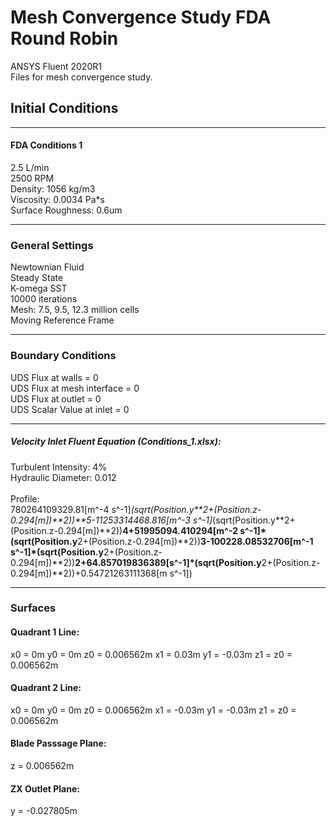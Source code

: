 # Mesh Convergence Study FDA Round Robin
 
ANSYS Fluent 2020R1<br>
Files for mesh convergence study. <br>

## Initial Conditions
***
#### FDA Conditions 1 <br>
2.5 L/min <br>
2500 RPM<br>
Density: 1056 kg/m3<br>
Viscosity: 0.0034 Pa*s<br>
Surface Roughness: 0.6um
***
### General Settings 
Newtownian Fluid<br>
Steady State<br>
K-omega SST <br>
10000 iterations <br>
Mesh: 7.5, 9.5, 12.3 million cells <br>
Moving Reference Frame <br> 
***
### Boundary Conditions
UDS Flux at walls = 0 <br>
UDS Flux at mesh interface = 0 <br> 
UDS Flux at outlet = 0 <br>
UDS Scalar Value at inlet = 0 <br>
***
##### Velocity Inlet Fluent Equation (Conditions_1.xlsx):<br>
Turbulent Intensity: 4% <br>
Hydraulic Diameter: 0.012 <br> <br>
Profile: <br>
780264109329.81[m^-4 s^-1]*(sqrt(Position.y**2+(Position.z-0.294[m])**2))**5-11253314468.816[m^-3 s^-1]*(sqrt(Position.y**2+(Position.z-0.294[m])**2))**4+51995094.410294[m^-2 s^-1]*(sqrt(Position.y**2+(Position.z-0.294[m])**2))**3-100228.08532706[m^-1 s^-1]*(sqrt(Position.y**2+(Position.z-0.294[m])**2))**2+64.857019836389[s^-1]*(sqrt(Position.y**2+(Position.z-0.294[m])**2))+0.54721263111368[m s^-1]) <br>
***
### Surfaces
#### Quadrant 1 Line:
x0 = 0m
y0 = 0m 
z0 = 0.006562m
x1 = 0.03m
y1 = -0.03m
z1 = z0 = 0.006562m
#### Quadrant 2 Line:
x0 = 0m
y0 = 0m 
z0 = 0.006562m
x1 = -0.03m
y1 = -0.03m
z1 = z0 = 0.006562m
#### Blade Passsage Plane:
z = 0.006562m
#### ZX Outlet Plane:
y = -0.027805m


